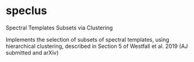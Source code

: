 # speclus
Spectral Templates Subsets via Clustering

Implements the selection of subsets of spectral templates,
using hierarchical clustering, described in Section 5 of
Westfall et al. 2019 (AJ submitted and arXiv)
